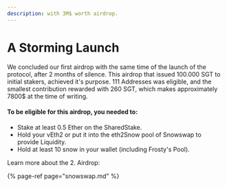 ```yaml
---
description: with 3M$ worth airdrop.
---
```


# A Storming Launch

We concluded our first airdrop with the same time of the launch of the protocol, after 2 months of silence. This airdrop that issued 100.000 SGT to initial stakers, achieved it's purpose. 111 Addresses was eligible, and the smallest contribution rewarded with 260 SGT, which makes approximately 7800$ at the time of writing.

#### To be eligible for this airdrop, you needed to:

* Stake at least 0.5 Ether on the SharedStake.
* Hold your vEth2 or put it into the eth2Snow pool of Snowswap to provide Liquidity.
* Hold at least 10 snow in your wallet \(including Frosty's Pool\).

Learn more about the 2. Airdrop:

{% page-ref page="snowswap.md" %}

